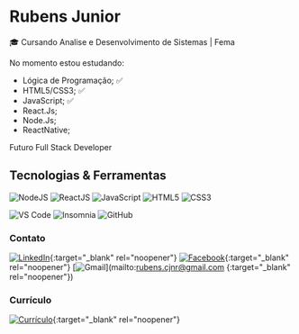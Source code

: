 # Rubens Junior

🎓 Cursando Analise e Desenvolvimento de Sistemas | Fema

No momento estou estudando:
- Lógica de Programação; ✅
- HTML5/CSS3; ✅
- JavaScript; ✅
- React.Js;
- Node.Js;
- ReactNative;

Futuro Full Stack Developer

## Tecnologias & Ferramentas
![NodeJS](https://img.shields.io/badge/-Node.JS-339933?style=flat&&logo=Node.js&logoColor=white)
![ReactJS](https://img.shields.io/badge/-ReactJS-61DAFB?style=flat&&logo=react&logoColor=ffffff)
![JavaScript](https://img.shields.io/badge/-JavaScript-yellow?style=flat&logo=javascript&logoColor=ffffff)
![HTML5](https://img.shields.io/badge/-HTML5-%23E44D27?style=flat&logo=html5&logoColor=ffffff)
![CSS3](https://img.shields.io/badge/-CSS3-%231572B6?style=flat&logo=css3)

![VS Code](http://img.shields.io/badge/-VS%20Code-007ACC?style=flat&logo=visual-studio-code)
![Insomnia](http://img.shields.io/badge/-Insomnia-5849BE?style=flat&logo=insomnia&logoColor=ffffff)
![GitHub](http://img.shields.io/badge/-GitHub-181717?style=flat&logo=github&logoColor=fff)


### Contato
 
[![LinkedIn](https://img.shields.io/badge/-LinkedIn-blue?style=flat-square&logo=Linkedin&logoColor=white)](https://www.linkedin.com/in/rubens-da-cunha-junior-850556197/){:target="_blank" rel="noopener"}
[![Facebook](https://img.shields.io/badge/Facebook-%231877F2.svg?&style=flat-square&logo=facebook&logoColor=white)]( https://www.facebook.com/rbn.rj97/){:target="_blank" rel="noopener"}
[![Gmail](https://img.shields.io/badge/-Gmail-EA4335?style=flat-square&logo=gmail&logoColor=white)](mailto:rubens.cjnr@gmail.com {:target="_blank" rel="noopener"})

### Currículo 

[![Currículo](https://img.shields.io/badge/-Currículo-4285F4?style=flat-square&logo=google-drive&logoColor=white)](https://drive.google.com/file/d/1sFBsLJyqbIWayY2Vvx-w4Jp8MfNCr-D_/view?usp=sharing){:target="_blank" rel="noopener"}
